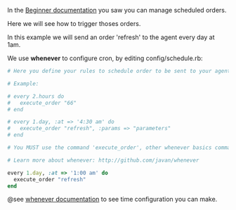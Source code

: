 
In the [Beginner documentation](http://10.42.2.206:5000/doc#toc_1) you saw you can manage scheduled orders.

Here we will see how to trigger thoses orders.

In this example we will send an order 'refresh' to the agent every day at 1am.


We use **whenever** to configure cron, by editing config/schedule.rb:

``` ruby
# Here you define your rules to schedule order to be sent to your agent

# Example:

# every 2.hours do
#   execute_order "66"
# end

# every 1.day, :at => '4:30 am' do
#   execute_order "refresh", :params => "parameters"
# end

# You MUST use the command 'execute_order', other whenever basics command like runner rake or command will be rejected.

# Learn more about whenever: http://github.com/javan/whenever

every 1.day, :at => '1:00 am' do
  execute_order "refresh"
end

```

@see [whenever documentation](https://github.com/javan/whenever) to see time configuration you can make.
